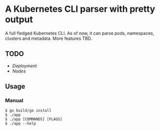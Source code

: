 # A Kubernetes CLI parser with pretty output 

A full fledged Kubernetes CLI. As of now, it can parse pods, namespaces, clusters and metadata. More features TBD.

## TODO ##
- _Deployment_
- _Nodes_
  
## Usage ##

### Manual ###
```console
$ go build/go install
$ ./app
$ ./app [COMMANDS] [FLAGS]
$ ./app --help
```
